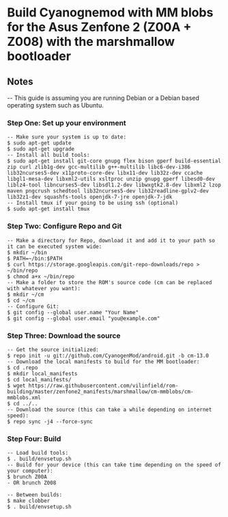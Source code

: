 # Build Cyanognemod with MM blobs for the Asus Zenfone 2 (Z00A + Z008) with the marshmallow bootloader

## Notes

-- This guide is assuming you are running Debian or a Debian based operating system such as Ubuntu.

### Step One: Set up your environment 

```
-- Make sure your system is up to date:
$ sudo apt-get update
$ sudo apt-get upgrade
-- Install all build tools:
$ sudo apt-get install git-core gnupg flex bison gperf build-essential zip curl zlib1g-dev gcc-multilib g++-multilib libc6-dev-i386 lib32ncurses5-dev x11proto-core-dev libx11-dev lib32z-dev ccache libgl1-mesa-dev libxml2-utils xsltproc unzip gnupg gperf libesd0-dev liblz4-tool libncurses5-dev libsdl1.2-dev libwxgtk2.8-dev libxml2 lzop maven pngcrush schedtool lib32ncurses5-dev lib32readline-gplv2-dev lib32z1-dev squashfs-tools openjdk-7-jre openjdk-7-jdk
-- Install tmux if your going to be using ssh (optional)
$ sudo apt-get install tmux
```

### Step Two: Configure Repo and Git  

```
-- Make a directory for Repo, download it and add it to your path so it can be executed system wide:
$ mkdir ~/bin
$ PATH=~/bin:$PATH
$ curl https://storage.googleapis.com/git-repo-downloads/repo > ~/bin/repo
$ chmod a+x ~/bin/repo
-- Make a folder to store the ROM's source code (cm can be replaced with whatever you want):
$ mkdir ~/cm
$ cd ~/cm
-- Configure Git:
$ git config --global user.name "Your Name"
$ git config --global user.email "you@example.com"
```

### Step Three: Download the source 

```
-- Get the source initialized:
$ repo init -u git://github.com/CyanogenMod/android.git -b cm-13.0
-- Download the local manifests to build for the MM bootloader:
$ cd .repo
$ mkdir local_manifests
$ cd local_manifests/
$ wget https://raw.githubusercontent.com/vilinfield/rom-building/master/zenfone2_manifests/marshmallow/cm-mmblobs/cm-mmblobs.xml
$ cd ../..
-- Download the source (this can take a while depending on internet speed):
$ repo sync -j4 --force-sync
```

### Step Four: Build

```
-- Load build tools:
$ . build/envsetup.sh
-- Build for your device (this can take time depending on the speed of your computer):
$ brunch Z00A
- OR brunch Z008
```

```
-- Between builds:
$ make clobber
$ . build/envsetup.sh
```
